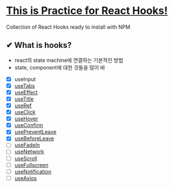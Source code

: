 # [This is Practice for React Hooks!](https://ko.legacy.reactjs.org/docs/hooks-intro.html)

Collection of React Hooks ready to install with NPM

## ✔ What is hooks?
- react의 state machine에 연결하는 기본적인 방법
- state, component에 대한 것들을 많이 바

- [x] useInput
- [x] [useTabs](/Studying_React_Hooks/studying-hooks/src/useTabs.js)
- [x] [useEffect](/Studying_React_Hooks/studying-hooks/src/useEffect.js)
- [x] [useTitle](/Studying_React_Hooks/studying-hooks/src/useTitle.js)
- [x] [useRef](/Studying_React_Hooks/studying-hooks/src/useRef.js)
- [x] [useClick](/Studying_React_Hooks/studying-hooks/src/useClick.js)
- [x] [useHover](/Studying_React_Hooks/studying-hooks/src/useHover.js)
- [x] [useConfirm](/Studying_React_Hooks/studying-hooks/src/useConfirm.js)
- [x] [usePreventLeave](/Studying_React_Hooks/studying-hooks/src/usePreventLeave.js)
- [x] [useBeforeLeave](/Studying_React_Hooks/studying-hooks/src/useBeforeLeave.js)
- [ ] [useFadeIn]()
- [ ] [useNetwork]()
- [ ] [useScroll]()
- [ ] [useFullscreen]()
- [ ] [useNotification]()
- [ ] [useAxios]()